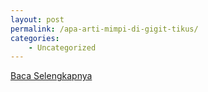 ```yaml
---
layout: post
permalink: /apa-arti-mimpi-di-gigit-tikus/
categories:
    - Uncategorized
---
```


[Baca Selengkapnya](/01)